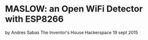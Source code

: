 # MASLOW: an Open WiFi Detector with ESP8266 

by Andres Sabas
The Inventor's House Hackerspace
19 sept 2015
